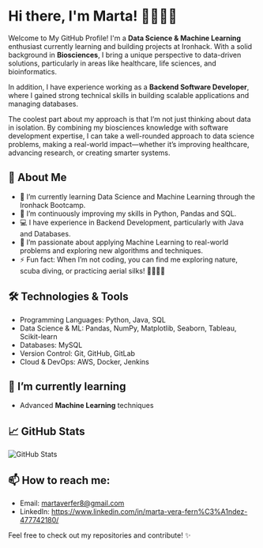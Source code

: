 # Hi there, I'm **Marta**! 👋👩‍💻🔬

Welcome to My GitHub Profile! I'm a **Data Science & Machine Learning** enthusiast currently learning and building projects at Ironhack. With a solid background in **Biosciences**, I bring a unique perspective to data-driven solutions, particularly in areas like healthcare, life sciences, and bioinformatics.

In addition, I have experience working as a **Backend Software Developer**, where I gained strong technical skills in building scalable applications and managing databases.

The coolest part about my approach is that I’m not just thinking about data in isolation. By combining my biosciences knowledge with software development expertise, I can take a well-rounded approach to data science problems, making a real-world impact—whether it’s improving healthcare, advancing research, or creating smarter systems.

## 🚀 About Me
- 🔭 I’m currently learning Data Science and Machine Learning through the Ironhack Bootcamp.
- 🌱 I’m continuously improving my skills in Python, Pandas and SQL.
- 💻 I have experience in Backend Development, particularly with Java and Databases.
- 🤖 I’m passionate about applying Machine Learning to real-world problems and exploring new algorithms and techniques.
- ⚡ Fun fact: When I’m not coding, you can find me exploring nature, scuba diving, or practicing aerial silks! 🌿🤿🎪🤸

## 🛠️ Technologies & Tools
- Programming Languages: Python, Java, SQL
- Data Science & ML: Pandas, NumPy, Matplotlib, Seaborn, Tableau, Scikit-learn
- Databases: MySQL
- Version Control: Git, GitHub, GitLab
- Cloud & DevOps: AWS, Docker, Jenkins

## 🌱 I’m currently learning
- Advanced **Machine Learning** techniques

## 📈 GitHub Stats
![GitHub Stats](https://github-readme-stats.vercel.app/api?username=martaverfer&show_icons=true&hide_title=true&count_private=true&hide=prs&theme=radical)

## 📫 How to reach me:
- Email: martaverfer8@gmail.com
- LinkedIn: https://www.linkedin.com/in/marta-vera-fern%C3%A1ndez-477742180/ 

Feel free to check out my repositories and contribute! ✨

<!--
**martaverfer/martaverfer** is a ✨ _special_ ✨ repository because its `README.md` (this file) appears on your GitHub profile.

Here are some ideas to get you started:

- 🔭 I’m currently working on ...
- 🌱 I’m currently learning ...
- 👯 I’m looking to collaborate on ...
- 🤔 I’m looking for help with ...
- 💬 Ask me about ...
- 📫 How to reach me: ...
- 😄 Pronouns: ...
- ⚡ Fun fact: ...
-->
